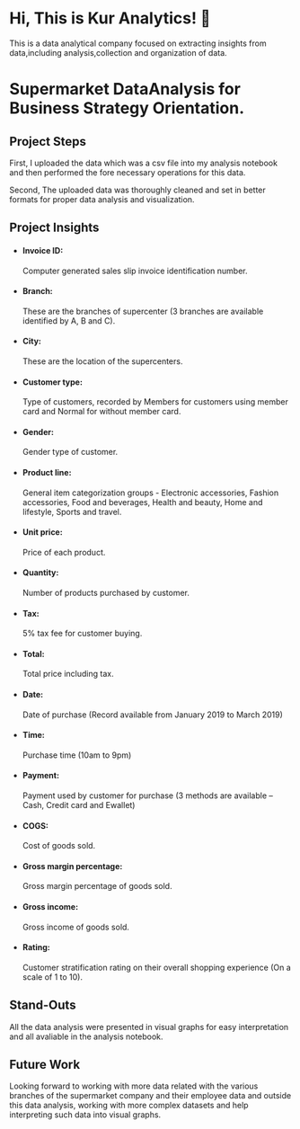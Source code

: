 
# Hi, This is Kur Analytics! 👋
This is a data analytical company focused on extracting insights from data,including analysis,collection and organization of data. 

# Supermarket DataAnalysis for Business Strategy Orientation.
## Project Steps
 First, I uploaded the data which was a csv file into my analysis notebook and then performed the fore necessary operations for this data.
 
Second, The uploaded data was thoroughly cleaned and set in better formats for proper data analysis and visualization.
## Project Insights
* #### Invoice ID:
    Computer generated sales slip invoice identification number.
    

* #### Branch: 
    These are the branches of supercenter (3 branches are available identified by A, B and C).
   
* #### City: 
    These are the location of the supercenters.

    
* #### Customer type:
    Type of customers, recorded by Members for customers using member card and Normal for without member card.
    

* #### Gender:
    Gender type of customer.

* #### Product line: 
    General item categorization groups - Electronic accessories, Fashion accessories, Food and beverages, Health and beauty, Home and lifestyle, Sports and travel.

* ####  Unit price:
    Price of each product.

* #### Quantity: 
    Number of products purchased by customer.

* #### Tax:
    5% tax fee for customer buying.

* #### Total: 
    Total price including tax.

* #### Date: 
    Date of purchase (Record available from January 2019 to March 2019)

* ####  Time:
    Purchase time (10am to 9pm)

* #### Payment:
    Payment used by customer for purchase (3 methods are available – Cash, Credit card and Ewallet)
    
* ####   COGS: 
    Cost of goods sold.

* #### Gross margin percentage:
    Gross margin percentage of goods sold.

* #### Gross income:
    Gross income of goods sold.

* #### Rating: 
    Customer stratification rating on their overall shopping experience (On a scale of 1 to 10).
## Stand-Outs
All the data analysis were presented in visual graphs for easy interpretation and all avaliable in the analysis notebook. 
## Future Work
Looking forward to working with more data related with the various branches of the supermarket company and their employee data and outside this data analysis, working with more complex datasets and help interpreting such data into visual graphs.